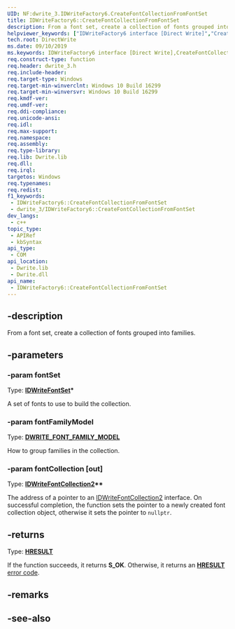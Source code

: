 ```yaml
---
UID: NF:dwrite_3.IDWriteFactory6.CreateFontCollectionFromFontSet
title: IDWriteFactory6::CreateFontCollectionFromFontSet
description: From a font set, create a collection of fonts grouped into families.
helpviewer_keywords: ["IDWriteFactory6 interface [Direct Write]","CreateFontCollectionFromFontSet method","IDWriteFactory6.CreateFontCollectionFromFontSet","IDWriteFactory6::CreateFontCollectionFromFontSet","CreateFontCollectionFromFontSet","CreateFontCollectionFromFontSet method [Direct Write]","CreateFontCollectionFromFontSet method [Direct Write]","IDWriteFactory6 interface","directwrite.idwritefactory6_createfontcollectionfromfontset","dwrite_3/IDWriteFactory6::CreateFontCollectionFromFontSet"]
tech.root: DirectWrite
ms.date: 09/10/2019
ms.keywords: IDWriteFactory6 interface [Direct Write],CreateFontCollectionFromFontSet method, IDWriteFactory6.CreateFontCollectionFromFontSet, IDWriteFactory6::CreateFontCollectionFromFontSet, CreateFontCollectionFromFontSet, CreateFontCollectionFromFontSet method [Direct Write], CreateFontCollectionFromFontSet method [Direct Write],IDWriteFactory6 interface, directwrite.idwritefactory6_createfontcollectionfromfontset, dwrite_3/IDWriteFactory6::CreateFontCollectionFromFontSet
req.construct-type: function
req.header: dwrite_3.h
req.include-header: 
req.target-type: Windows
req.target-min-winverclnt: Windows 10 Build 16299
req.target-min-winversvr: Windows 10 Build 16299
req.kmdf-ver: 
req.umdf-ver: 
req.ddi-compliance: 
req.unicode-ansi: 
req.idl: 
req.max-support: 
req.namespace: 
req.assembly: 
req.type-library: 
req.lib: Dwrite.lib
req.dll: 
req.irql: 
targetos: Windows
req.typenames: 
req.redist: 
f1_keywords:
 - IDWriteFactory6::CreateFontCollectionFromFontSet
 - dwrite_3/IDWriteFactory6::CreateFontCollectionFromFontSet
dev_langs:
 - c++
topic_type:
 - APIRef
 - kbSyntax
api_type:
 - COM
api_location:
 - Dwrite.lib
 - Dwrite.dll
api_name:
 - IDWriteFactory6::CreateFontCollectionFromFontSet
---
```


## -description

From a font set, create a collection of fonts grouped into families.

## -parameters

### -param fontSet

Type: **[IDWriteFontSet](./nn-dwrite_3-idwritefontset.md)\***

A set of fonts to use to build the collection.

### -param fontFamilyModel

Type: **[DWRITE_FONT_FAMILY_MODEL](./ne-dwrite_3-dwrite_font_family_model.md)**

How to group families in the collection.

### -param fontCollection [out]

Type: **[IDWriteFontCollection2](./nn-dwrite_3-idwritefontcollection2.md)\*\***

The address of a pointer to an [IDWriteFontCollection2](./nn-dwrite_3-idwritefontcollection2.md) interface. On successful completion, the function sets the pointer to a newly created font collection object, otherwise it sets the pointer to `nullptr`.

## -returns

Type: **[HRESULT](/windows/win32/com/structure-of-com-error-codes)**

If the function succeeds, it returns **S_OK**. Otherwise, it returns an [**HRESULT**](/windows/win32/com/structure-of-com-error-codes) [error code](/windows/win32/com/com-error-codes-10).

## -remarks

## -see-also
